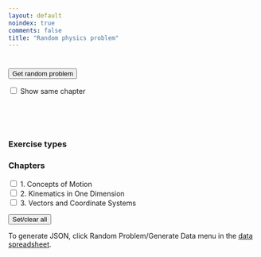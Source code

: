 ```yaml
---
layout: default
noindex: true
comments: false
title: "Random physics problem"
---
```


<h1 class="RandomExercise-bookTitle"></h1>

<p>
  <button class="RandomExercise-runButton Button">Get random problem</button>
</p>

<p>
    <label><input type="checkbox" class="RandomExercise-useLastChapter" name="sameChapter" value="1"
      onchange="randomExercise.saveUserSetting()"> Show same chapter</label>
</p>

<p>
  <span class="RandomExercise-chapterTitle"></span><br>
  <span class="RandomExercise-pageNumber"></span><br>
  <span class="RandomExercise-answerPageNumber"></span><br>
  <span class="RandomExercise-problemNumber"></span>
</p>

<h3>Exercise types</h3>

<div>
  <p class='RandomExercise-execriceTypes'>
  </p>
</div>

<h3>Chapters</h3>

<div>
  <p class='RandomExercise-chapters'>
    <label><input type="checkbox" name="chapter[]" value="1"> 1. Concepts of Motion</label><br>
    <label><input type="checkbox" name="chapter[]" value="2"> 2. Kinematics in One Dimension</label><br>
    <label><input type="checkbox" name="chapter[]" value="3"> 3. Vectors and Coordinate Systems</label>
  </p>

  <button class="RandomExercise-clearChapters Button">Set/clear all</button>
</div>

<p>To generate JSON, click Random Problem/Generate Data menu in the <a href="https://docs.google.com/spreadsheets/d/1M86Y-F5aAxi07ULqfAtCAh4NGSL6tXBa1N8Fvd6jf3E/edit?usp=sharing">data spreadsheet</a>.</p>


<script src="/js/2017/random_exercise.js"></script>

<script>


var data = {"bookTitle":"Physics for Scientists and Engineers 3rd ed. by Knight","chapters":[{"title":"1. Concepts of Motion","page":63,"exercises":[{"type":"Exercises","page":63,"answerPage":1325,"first":1,"last":33,"showEvenProblems":false},{"type":"Problems","page":65,"answerPage":1325,"first":34,"last":57,"showEvenProblems":false}]},{"title":"2. Kinematics in One Dimension","page":97,"exercises":[{"type":"Exercises","page":97,"answerPage":1327,"first":1,"last":25,"showEvenProblems":false},{"type":"Problems","page":98,"answerPage":1327,"first":26,"last":75,"showEvenProblems":false},{"type":"Challenges","page":102,"answerPage":1327,"first":76,"last":83,"showEvenProblems":false}]},{"title":"3. Vectors and Coordinate Systems","page":116,"exercises":[{"type":"Exercises","page":116,"answerPage":1328,"first":1,"last":18,"showEvenProblems":false},{"type":"Problems","page":117,"answerPage":1328,"first":19,"last":44,"showEvenProblems":false}]},{"title":"4. Kinematics in Two Dimensions","page":144,"exercises":[{"type":"Exercises","page":144,"answerPage":1328,"first":1,"last":35,"showEvenProblems":false},{"type":"Problems","page":146,"answerPage":1329,"first":36,"last":76,"showEvenProblems":false},{"type":"Challenges","page":148,"answerPage":1329,"first":77,"last":86,"showEvenProblems":false}]},{"title":"5. Force and Motion","page":168,"exercises":[{"type":"Exercises","page":168,"answerPage":1329,"first":1,"last":27,"showEvenProblems":false},{"type":"Problems","page":169,"answerPage":1330,"first":28,"last":53,"showEvenProblems":false},{"type":"Challenges","page":171,"answerPage":1330,"first":54,"last":57,"showEvenProblems":false}]},{"title":"6. Dynamics I: Motion Along a Line","page":195,"exercises":[{"type":"Exercises","page":195,"answerPage":1331,"first":1,"last":25,"showEvenProblems":false},{"type":"Problems","page":196,"answerPage":1331,"first":26,"last":71,"showEvenProblems":false},{"type":"Challenges","page":199,"answerPage":1331,"first":72,"last":77,"showEvenProblems":false}]},{"title":"7. Newton’s Third Law","page":220,"exercises":[{"type":"Exercises","page":220,"answerPage":1331,"first":1,"last":18,"showEvenProblems":false},{"type":"Problems","page":221,"answerPage":1332,"first":19,"last":51,"showEvenProblems":false},{"type":"Challenges","page":223,"answerPage":1332,"first":53,"last":57,"showEvenProblems":false}]},{"title":"8. Dynamics II: Motion in a Plane","page":244,"exercises":[{"type":"Exercises","page":244,"answerPage":1332,"first":1,"last":20,"showEvenProblems":false},{"type":"Problems","page":245,"answerPage":1332,"first":21,"last":58,"showEvenProblems":false},{"type":"Challenges","page":248,"answerPage":1332,"first":59,"last":67,"showEvenProblems":false}]},{"title":"9. Impulse and Momentum","page":273,"exercises":[{"type":"Exercises","page":273,"answerPage":1333,"first":1,"last":25,"showEvenProblems":false},{"type":"Problems","page":275,"answerPage":1333,"first":26,"last":69,"showEvenProblems":false},{"type":"Challenges","page":277,"answerPage":1333,"first":70,"last":75,"showEvenProblems":false}]},{"title":"10. Energy","page":305,"exercises":[{"type":"Exercises","page":305,"answerPage":1333,"first":1,"last":32,"showEvenProblems":false},{"type":"Problems","page":307,"answerPage":1333,"first":33,"last":66,"showEvenProblems":false},{"type":"Challenges","page":310,"answerPage":1333,"first":67,"last":76,"showEvenProblems":false}]},{"title":"11. Work","page":336,"exercises":[{"type":"Exercises","page":336,"answerPage":1333,"first":1,"last":36,"showEvenProblems":false},{"type":"Problems","page":338,"answerPage":1334,"first":37,"last":71,"showEvenProblems":false},{"type":"Challenges","page":341,"answerPage":1334,"first":72,"last":75,"showEvenProblems":false}]},{"title":"12. Rotation of a Rigid Body","page":382,"exercises":[{"type":"Exercises","page":382,"answerPage":1334,"first":1,"last":48,"showEvenProblems":false},{"type":"Problems","page":384,"answerPage":1334,"first":49,"last":82,"showEvenProblems":false},{"type":"Challenges","page":387,"answerPage":1334,"first":83,"last":88,"showEvenProblems":false}]},{"title":"13. Newton’s Theory of Gravity","page":406,"exercises":[{"type":"Exercises","page":406,"answerPage":1334,"first":1,"last":24,"showEvenProblems":false},{"type":"Problems","page":407,"answerPage":1335,"first":25,"last":61,"showEvenProblems":false},{"type":"Challenges","page":409,"answerPage":1335,"first":62,"last":70,"showEvenProblems":false}]},{"title":"14. Oscillations","page":436,"exercises":[{"type":"Exercises","page":436,"answerPage":1335,"first":1,"last":29,"showEvenProblems":false},{"type":"Problems","page":437,"answerPage":1335,"first":30,"last":74,"showEvenProblems":false},{"type":"Challenges","page":440,"answerPage":1335,"first":75,"last":80,"showEvenProblems":false}]},{"title":"15. Fluids and Elasticity","page":469,"exercises":[{"type":"Exercises","page":469,"answerPage":1335,"first":1,"last":30,"showEvenProblems":false},{"type":"Problems","page":470,"answerPage":1335,"first":31,"last":69,"showEvenProblems":false},{"type":"Challenges","page":473,"answerPage":1335,"first":70,"last":74,"showEvenProblems":false}]},{"title":"16. A Macroscopic Description of Matter","page":498,"exercises":[{"type":"Exercises","page":498,"answerPage":1336,"first":1,"last":32,"showEvenProblems":false},{"type":"Problems","page":499,"answerPage":1336,"first":33,"last":68,"showEvenProblems":false},{"type":"Challenges","page":501,"answerPage":1336,"first":69,"last":74,"showEvenProblems":false}]},{"title":"17. Work, Heat, and the First Law of Thermodynamics","page":531,"exercises":[{"type":"Exercises","page":531,"answerPage":1337,"first":1,"last":30,"showEvenProblems":false},{"type":"Problems","page":532,"answerPage":1337,"first":31,"last":76,"showEvenProblems":false},{"type":"Challenges","page":535,"answerPage":1337,"first":77,"last":82,"showEvenProblems":false}]},{"title":"18. The Micro/Macro Connection","page":556,"exercises":[{"type":"Exercises","page":556,"answerPage":1337,"first":1,"last":36,"showEvenProblems":false},{"type":"Problems","page":557,"answerPage":1337,"first":37,"last":62,"showEvenProblems":false},{"type":"Challenges","page":559,"answerPage":1338,"first":63,"last":65,"showEvenProblems":false}]},{"title":"19. Heat Engines and Refrigerators","page":583,"exercises":[{"type":"Exercises","page":583,"answerPage":1338,"first":1,"last":30,"showEvenProblems":false},{"type":"Problems","page":585,"answerPage":1338,"first":31,"last":68,"showEvenProblems":false},{"type":"Challenges","page":588,"answerPage":1338,"first":69,"last":72,"showEvenProblems":false}]},{"title":"20. Traveling Waves","page":620,"exercises":[{"type":"Exercises","page":620,"answerPage":1338,"first":1,"last":39,"showEvenProblems":false},{"type":"Problems","page":621,"answerPage":1339,"first":40,"last":76,"showEvenProblems":false},{"type":"Challenges","page":624,"answerPage":1339,"first":77,"last":82,"showEvenProblems":false}]},{"title":"21. Superposition","page":654,"exercises":[{"type":"Exercises","page":654,"answerPage":1339,"first":1,"last":29,"showEvenProblems":false},{"type":"Problems","page":656,"answerPage":1340,"first":30,"last":73,"showEvenProblems":false},{"type":"Challenges","page":659,"answerPage":1340,"first":74,"last":80,"showEvenProblems":false}]},{"title":"22. Wave Optics","page":683,"exercises":[{"type":"Exercises","page":683,"answerPage":1340,"first":1,"last":29,"showEvenProblems":false},{"type":"Problems","page":684,"answerPage":1340,"first":30,"last":68,"showEvenProblems":false},{"type":"Challenges","page":686,"answerPage":1340,"first":69,"last":75,"showEvenProblems":false}]},{"title":"23. Ray Optics","page":723,"exercises":[{"type":"Exercises","page":723,"answerPage":1341,"first":1,"last":37,"showEvenProblems":false},{"type":"Problems","page":724,"answerPage":1341,"first":38,"last":77,"showEvenProblems":false},{"type":"Challenges","page":727,"answerPage":1341,"first":78,"last":82,"showEvenProblems":false}]},{"title":"24. Optical Instruments","page":746,"exercises":[{"type":"Exercises","page":746,"answerPage":1341,"first":1,"last":22,"showEvenProblems":false},{"type":"Problems","page":747,"answerPage":1341,"first":23,"last":41,"showEvenProblems":false},{"type":"Challenges","page":749,"answerPage":1341,"first":42,"last":46,"showEvenProblems":false}]},{"title":"25. Electric Charges and Forces","page":779,"exercises":[{"type":"Exercises","page":779,"answerPage":1341,"first":1,"last":27,"showEvenProblems":false},{"type":"Problems","page":780,"answerPage":1341,"first":28,"last":71,"showEvenProblems":false},{"type":"Challenges","page":783,"answerPage":1341,"first":72,"last":76,"showEvenProblems":false}]},{"title":"26. The Electric Field","page":809,"exercises":[{"type":"Exercises","page":809,"answerPage":1342,"first":1,"last":27,"showEvenProblems":false},{"type":"Problems","page":810,"answerPage":1342,"first":28,"last":62,"showEvenProblems":false},{"type":"Challenges","page":812,"answerPage":1342,"first":63,"last":71,"showEvenProblems":false}]},{"title":"27. Gauss’s Law","page":839,"exercises":[{"type":"Exercises","page":839,"answerPage":1342,"first":1,"last":28,"showEvenProblems":false},{"type":"Problems","page":841,"answerPage":1342,"first":29,"last":54,"showEvenProblems":false},{"type":"Challenges","page":843,"answerPage":1343,"first":55,"last":59,"showEvenProblems":false}]},{"title":"28. The Electric Potential","page":867,"exercises":[{"type":"Exercises","page":867,"answerPage":1343,"first":1,"last":30,"showEvenProblems":false},{"type":"Problems","page":868,"answerPage":1343,"first":31,"last":73,"showEvenProblems":false},{"type":"Challenges","page":871,"answerPage":1343,"first":74,"last":82,"showEvenProblems":false}]},{"title":"29. Potential and Field","page":896,"exercises":[{"type":"Exercises","page":896,"answerPage":1343,"first":1,"last":32,"showEvenProblems":false},{"type":"Problems","page":897,"answerPage":1344,"first":33,"last":75,"showEvenProblems":false},{"type":"Challenges","page":900,"answerPage":1344,"first":76,"last":82,"showEvenProblems":false}]},{"title":"30. Current and Resistance","page":921,"exercises":[{"type":"Exercises","page":921,"answerPage":1344,"first":1,"last":37,"showEvenProblems":false},{"type":"Problems","page":922,"answerPage":1344,"first":38,"last":67,"showEvenProblems":false},{"type":"Challenges","page":924,"answerPage":1345,"first":68,"last":73,"showEvenProblems":false}]},{"title":"31. Fundamentals of Circuits","page":949,"exercises":[{"type":"Exercises","page":949,"answerPage":1345,"first":1,"last":33,"showEvenProblems":false},{"type":"Problems","page":950,"answerPage":1345,"first":34,"last":74,"showEvenProblems":false},{"type":"Challenges","page":953,"answerPage":1345,"first":75,"last":81,"showEvenProblems":false}]},{"title":"32. The Magnetic Field","page":990,"exercises":[{"type":"Exercises","page":990,"answerPage":1346,"first":1,"last":39,"showEvenProblems":false},{"type":"Problems","page":992,"answerPage":1346,"first":40,"last":76,"showEvenProblems":false},{"type":"Challenges","page":995,"answerPage":1346,"first":77,"last":82,"showEvenProblems":false}]},{"title":"33. Electromagnetic Induction","page":1030,"exercises":[{"type":"Exercises","page":1030,"answerPage":1346,"first":1,"last":26,"showEvenProblems":false},{"type":"Problems","page":1032,"answerPage":1346,"first":27,"last":78,"showEvenProblems":false},{"type":"Challenges","page":1036,"answerPage":1346,"first":79,"last":85,"showEvenProblems":false}]},{"title":"34. Electromagnetic Fields and Waves","page":1063,"exercises":[{"type":"Exercises","page":1063,"answerPage":1347,"first":1,"last":27,"showEvenProblems":false},{"type":"Problems","page":1064,"answerPage":1347,"first":28,"last":58,"showEvenProblems":false},{"type":"Challenges","page":1066,"answerPage":1347,"first":59,"last":64,"showEvenProblems":false}]},{"title":"35. AC Circuits","page":1085,"exercises":[{"type":"Exercises","page":1085,"answerPage":1347,"first":1,"last":34,"showEvenProblems":false},{"type":"Problems","page":1087,"answerPage":1347,"first":35,"last":64,"showEvenProblems":false},{"type":"Challenges","page":1089,"answerPage":1347,"first":65,"last":71,"showEvenProblems":false}]},{"title":"36. Relativity","page":1132,"exercises":[{"type":"Exercises","page":1132,"answerPage":1348,"first":1,"last":42,"showEvenProblems":false},{"type":"Problems","page":1133,"answerPage":1348,"first":43,"last":72,"showEvenProblems":false},{"type":"Challenges","page":1135,"answerPage":1348,"first":73,"last":76,"showEvenProblems":false}]},{"title":"37. The Foundations of Modern Physics","page":1155,"exercises":[{"type":"Exercises","page":1155,"answerPage":1348,"first":1,"last":24,"showEvenProblems":false},{"type":"Problems","page":1156,"answerPage":1348,"first":25,"last":44,"showEvenProblems":false},{"type":"Challenges","page":1157,"answerPage":1348,"first":45,"last":48,"showEvenProblems":false}]},{"title":"38. Quantization","page":1186,"exercises":[{"type":"Exercises","page":1186,"answerPage":1348,"first":1,"last":35,"showEvenProblems":false},{"type":"Problems","page":1187,"answerPage":1348,"first":36,"last":65,"showEvenProblems":false},{"type":"Challenges","page":1188,"answerPage":1349,"first":66,"last":70,"showEvenProblems":false}]},{"title":"39. Wave Functions and Uncertainty","page":1208,"exercises":[{"type":"Exercises","page":1208,"answerPage":1349,"first":1,"last":25,"showEvenProblems":false},{"type":"Problems","page":1210,"answerPage":1349,"first":26,"last":46,"showEvenProblems":false},{"type":"Challenges","page":1212,"answerPage":1350,"first":47,"last":51,"showEvenProblems":false}]},{"title":"40. One-Dimensional Quantum Mechanics","page":1246,"exercises":[{"type":"Exercises","page":1246,"answerPage":1350,"first":1,"last":21,"showEvenProblems":false},{"type":"Problems","page":1247,"answerPage":1350,"first":22,"last":40,"showEvenProblems":false},{"type":"Challenges","page":1248,"answerPage":1350,"first":41,"last":46,"showEvenProblems":false}]},{"title":"41. Atomic Physics","page":1278,"exercises":[{"type":"Exercises","page":1278,"answerPage":1351,"first":1,"last":23,"showEvenProblems":false},{"type":"Problems","page":1279,"answerPage":1351,"first":24,"last":50,"showEvenProblems":false},{"type":"Challenges","page":1281,"answerPage":1351,"first":51,"last":57,"showEvenProblems":false}]},{"title":"42. Nuclear Physics","page":1308,"exercises":[{"type":"Exercises","page":1308,"answerPage":1352,"first":1,"last":36,"showEvenProblems":false},{"type":"Problems","page":1309,"answerPage":1352,"first":37,"last":57,"showEvenProblems":false},{"type":"Challenges","page":1310,"answerPage":1352,"first":58,"last":63,"showEvenProblems":false}]}]}

randomExercise.init(data);


</script>
